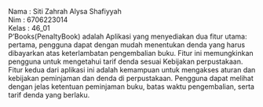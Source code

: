 Nama : Siti Zahrah Alysa Shafiyyah <br>
Nim : 6706223014<br>
Kelas : 46_01<br>
P’Books(PenaltyBook) adalah Aplikasi yang menyediakan dua fitur utama: pertama, pengguna dapat dengan mudah menentukan denda yang harus dibayarkan atas keterlambatan pengembalian buku. Fitur ini memungkinkan pengguna untuk mengetahui tarif denda sesuai Kebijakan perpustakaan.
Fitur kedua dari aplikasi ini adalah kemampuan untuk mengakses aturan dan kebijakan peminjaman dan denda di perpustakaan. Pengguna dapat melihat dengan jelas ketentuan peminjaman buku, batas waktu pengembalian, serta tarif denda yang berlaku.
